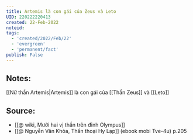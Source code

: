 ```yaml
---
title: Artemis là con gái của Zeus và Leto
UID: 220222220413
created: 22-Feb-2022
noteid:
tags:
  - 'created/2022/Feb/22'
  - 'evergreen'
  - 'permanent/fact'
publish: False
---
```

## Notes:
[[Nữ thần Artemis|Artemis]] là con gái của [[Thần Zeus]] và [[Leto]]

## Source:
- [[@ wiki, Mười hai vị thần trên đỉnh Olympus]]
- [[@ Nguyễn Văn Khỏa, Thần thoại Hy Lạp]] (ebook mobi Tve-4u) p.205



